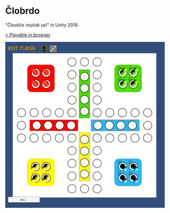 # Člobrdo

"Člověče nezlob se!" in Unity 2019.

[> Playable in browser](https://fis-public.s3-eu-west-1.amazonaws.com/clobrdo/index.html)

![Early development screenshot](screenshot.png)

